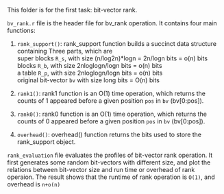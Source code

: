This folder is for the first task: bit-vector rank. 

`bv_rank.r` file is the header file for bv_rank operation. It contains four main functions:
1. `rank_support()`: rank_support function builds a succinct data structure containing Three parts, which are  
                  super blocks `R_s`, with size (n/log2n)*logn = 2n/logn bits = o(n) bits  
                  blocks `R_b`, with size 2nloglogn/logn bits = o(n) bits  
                  a table `R_p`, with size 2nloglogn/logn bits = o(n) bits  
                  original bit-vector `bv` with size long bits = O(n) bits  
                  
2. `rank1()`: rank1 function is an O(1) time operation, which returns the counts of 1 appeared before a given position `pos` in `bv` (bv[0:pos]).

3. `rank0()`: rank0 function is an O(1) time operation, which returns the counts of 0 appeared before a given position `pos` in `bv` (bv[0:pos]).

4. `overhead()`: overhead() function returns the bits used to store the rank_support object.

`rank_evaluation` file evaluates the profiles of bit-vector rank operation. It first generates some random bit-vectors with different size, and plot the relations between bit-vector size and run time or overhead of rank operaion. The result shows that the runtime of rank operation is `O(1)`, and  overhead is `n+o(n)`

